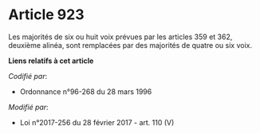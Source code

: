 # Article 923

Les majorités de six ou huit  voix prévues par les articles 359 et 362, deuxième alinéa, sont remplacées par des majorités de
quatre ou six voix.

**Liens relatifs à cet article**

_Codifié par_:

  - Ordonnance n°96-268 du 28 mars 1996

_Modifié par_:

  - Loi n°2017-256 du 28 février 2017 - art. 110 (V)
